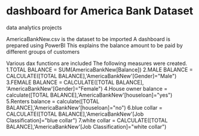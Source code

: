 # dashboard for America Bank Dataset
data analytics projects 

AmericaBankNew.csv is the dataset to be imported
A dashboard is prepared using PowerBI 
This explains the balance amount to be paid by different groups of customers 

Various dax functions are included
The following measures were created.
1.TOTAL BALANCE = SUM(AmericaBankNew[Balance])
2.MALE BALANCE = CALCULATE([TOTAL BALANCE],'AmericaBankNew'[Gender]="Male")
3.FEMALE BALANCE = CALCULATE([TOTAL BALANCE], 'AmericaBankNew'[Gender]="Female")
4.House owner balance = calculate([TOTAL BALANCE],'AmericaBankNew'[houseloan]="yes")
5.Renters balance = calculate([TOTAL BALANCE],'AmericaBankNew'[houseloan]="no")
6.blue collar = CALCULATE([TOTAL BALANCE],'AmericaBankNew'[Job Classification]="blue collar")
7.white collar = CALCULATE([TOTAL BALANCE],'AmericaBankNew'[Job Classification]="white collar")
